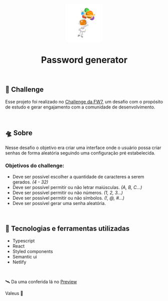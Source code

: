 <p align="center">
  <img alt="logo" width="120" title="logo" src=".github/logo.png" />
</p>

<h1 align="center">Password generator</h1>

<br />

## 🤖 Challenge

Esse projeto foi realizado no [Challenge da FW7](https://github.com/fw7-solucoes/challenges/tree/master/challenge-9), um desafio com o propósito de estudo e gerar engajamento com a comunidade de desenvolvimento.

<br />

## 🛸 Sobre

Nesse desafio o objetivo era criar uma interface onde o usuário possa criar senhas de forma aleatória seguindo uma configuração pré estabelecida.

### Objetivos do challenge: 

- Deve ser possível escolher a quantidade de caracteres a serem gerados. _(4 - 32)_
- Deve ser possível permitir ou não letrar maiúsculas. _(A, B, C...)_
- Deve ser possível permitir ou não números. _(1, 2, 3...)_
- Deve ser possível permitir ou não símbolos. _(!, @, #...)_
- Deve ser possível gerar uma senha aleatória.

<br />

## 👾 Tecnologias e ferramentas utilizadas

- Typescript
- React
- Styled components
- Semantic ui
- Netlify

<br />

🛰 Da uma conferida lá no <a href="https://password-generator-react-app.netlify.app/">Preview</a>

Valeus 🖖
